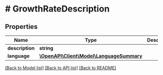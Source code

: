 # # GrowthRateDescription

## Properties

Name | Type | Description | Notes
------------ | ------------- | ------------- | -------------
**description** | **string** |  | [optional]
**language** | [**\OpenAPI\Client\Model\LanguageSummary**](LanguageSummary.md) |  |

[[Back to Model list]](../../README.md#models) [[Back to API list]](../../README.md#endpoints) [[Back to README]](../../README.md)
